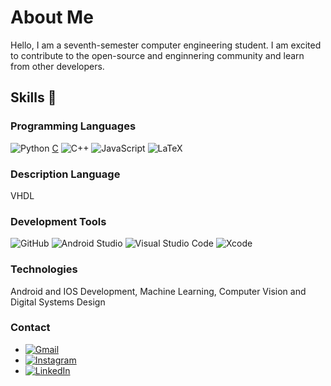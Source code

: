 # About Me 

Hello, I am a seventh-semester computer engineering student. I am excited to contribute to the open-source and enginnering community and learn from other developers.

## Skills 👋
### Programming Languages

![Python](https://img.shields.io/badge/Python-3776AB?style=for-the-badge&logo=python&logoColor=white) [C](https://img.shields.io/badge/C-00599C?style=for-the-badge&logo=c&logoColor=white) ![C++](https://img.shields.io/badge/C%2B%2B-00599C?style=for-the-badge&logo=c%2B%2B&logoColor=white) ![JavaScript](https://img.shields.io/badge/JavaScript-323330?style=for-the-badge&logo=javascript&logoColor=F7DF1E) ![LaTeX](https://img.shields.io/badge/latex-%23008080.svg?style=for-the-badge&logo=latex&logoColor=white)

### Description Language

VHDL

### Development Tools

![GitHub](https://img.shields.io/badge/github-%23121011.svg?style=for-the-badge&logo=github&logoColor=white) ![Android Studio](https://img.shields.io/badge/Android%20Studio-3DDC84.svg?style=for-the-badge&logo=android-studio&logoColor=white) ![Visual Studio Code](https://img.shields.io/badge/Visual%20Studio%20Code-0078d7.svg?style=for-the-badge&logo=visual-studio-code&logoColor=white) ![Xcode](https://img.shields.io/badge/Xcode-007ACC?style=for-the-badge&logo=Xcode&logoColor=white)

### Technologies

Android and IOS Development, Machine Learning, Computer Vision and Digital Systems Design

### Contact

* [![Gmail](https://img.shields.io/badge/Gmail-D14836?style=for-the-badge&logo=gmail&logoColor=white)](sergio.venturi.pereira@gmail.com)
* [![Instagram](https://img.shields.io/badge/Instagram-%23E4405F.svg?style=for-the-badge&logo=Instagram&logoColor=white)](@sergio_venturii)
* [![LinkedIn](https://img.shields.io/badge/linkedin-%230077B5.svg?style=for-the-badge&logo=linkedin&logoColor=white)](https://www.linkedin.com/in/s%C3%A9rgio-venturi-pereira-8523221a6)
